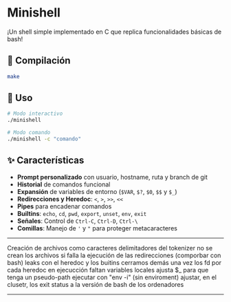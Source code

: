 
# Minishell

¡Un shell simple implementado en C que replica funcionalidades básicas de bash!

## 🔧 Compilación

```bash
make
```

## 🚀 Uso

```bash
# Modo interactivo
./minishell

# Modo comando
./minishell -c "comando"
```

## ✨ Características

- **Prompt personalizado** con usuario, hostname, ruta y branch de git
- **Historial** de comandos funcional
- **Expansión** de variables de entorno (`$VAR`, `$?`, `$0`, `$$` y `$_`)
- **Redirecciones y Heredoc**: `<`, `>`, `>>`, `<<`
- **Pipes** para encadenar comandos
- **Builtins**: `echo`, `cd`, `pwd`, `export`, `unset`, `env`, `exit`
- **Señales**: Control de `Ctrl-C`, `Ctrl-D`, `Ctrl-\`
- **Comillas**: Manejo de `'` y `"` para proteger metacaracteres

---

Creación de archivos como caracteres delimitadores del tokenizer
no se crean los archivos si falla la ejecución de las redirecciones (comporbar con bash)
leaks con el heredoc y los buitins
cerramos demás una vez los fd por cada heredoc en ejecucción
faltan variables locales
ajusta $_ para que tenga un pseudo-path
ejecutar con "env -i" (sin enviroment)
ajustar, en el clusetr, los exit status a la versión de bash de los ordenadores

---
